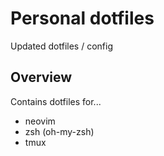 # Personal dotfiles
Updated dotfiles / config

## Overview
Contains dotfiles for...

- neovim
- zsh (oh-my-zsh)
- tmux

